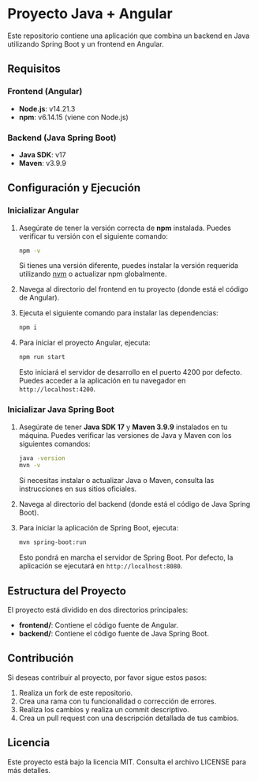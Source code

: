 # Proyecto Java + Angular

Este repositorio contiene una aplicación que combina un backend en Java utilizando Spring Boot y un frontend en Angular.

## Requisitos

### Frontend (Angular)

- **Node.js**: v14.21.3
- **npm**: v6.14.15 (viene con Node.js)

### Backend (Java Spring Boot)

- **Java SDK**: v17
- **Maven**: v3.9.9

## Configuración y Ejecución

### Inicializar Angular

1. Asegúrate de tener la versión correcta de **npm** instalada. Puedes verificar tu versión con el siguiente comando:

    ```bash
    npm -v
    ```

    Si tienes una versión diferente, puedes instalar la versión requerida utilizando [nvm](https://github.com/nvm-sh/nvm) o actualizar npm globalmente.

2. Navega al directorio del frontend en tu proyecto (donde está el código de Angular).

3. Ejecuta el siguiente comando para instalar las dependencias:

    ```bash
    npm i
    ```

4. Para iniciar el proyecto Angular, ejecuta:

    ```bash
    npm run start
    ```

   Esto iniciará el servidor de desarrollo en el puerto 4200 por defecto. Puedes acceder a la aplicación en tu navegador en `http://localhost:4200`.

### Inicializar Java Spring Boot

1. Asegúrate de tener **Java SDK 17** y **Maven 3.9.9** instalados en tu máquina. Puedes verificar las versiones de Java y Maven con los siguientes comandos:

    ```bash
    java -version
    mvn -v
    ```

    Si necesitas instalar o actualizar Java o Maven, consulta las instrucciones en sus sitios oficiales.

2. Navega al directorio del backend (donde está el código de Java Spring Boot).

3. Para iniciar la aplicación de Spring Boot, ejecuta:

    ```bash
    mvn spring-boot:run
    ```

   Esto pondrá en marcha el servidor de Spring Boot. Por defecto, la aplicación se ejecutará en `http://localhost:8080`.

## Estructura del Proyecto

El proyecto está dividido en dos directorios principales:

- **frontend/**: Contiene el código fuente de Angular.
- **backend/**: Contiene el código fuente de Java Spring Boot.

## Contribución

Si deseas contribuir al proyecto, por favor sigue estos pasos:

1. Realiza un fork de este repositorio.
2. Crea una rama con tu funcionalidad o corrección de errores.
3. Realiza los cambios y realiza un commit descriptivo.
4. Crea un pull request con una descripción detallada de tus cambios.

## Licencia

Este proyecto está bajo la licencia MIT. Consulta el archivo LICENSE para más detalles.